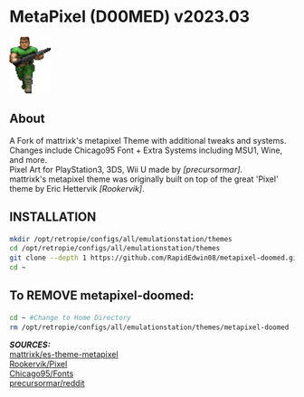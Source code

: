 # MetaPixel (D00MED) v2023.03
![console.png](https://raw.githubusercontent.com/RapidEdwin08/es-theme-metapixel-doomed/master/ports/console.png )  

About
-----

A Fork of mattrixk's metapixel Theme with additional tweaks and systems.  
Changes include Chicago95 Font + Extra Systems including MSU1, Wine, and more.  
Pixel Art for PlayStation3, 3DS, Wii U made by *[precursormar]*.  
mattrixk's metapixel theme was originally built on top of the great 'Pixel' theme by Eric Hettervik *[Rookervik]*.  

## INSTALLATION
```bash
mkdir /opt/retropie/configs/all/emulationstation/themes
cd /opt/retropie/configs/all/emulationstation/themes
git clone --depth 1 https://github.com/RapidEdwin08/metapixel-doomed.git
cd ~

```  

## To REMOVE metapixel-doomed:  
```bash
cd ~ #Change to Home Directory
rm /opt/retropie/configs/all/emulationstation/themes/metapixel-doomed -R -f #ALWAYS PROCEED WITH CAUTION USING rm .. -R -f
```

***SOURCES:***  
[mattrixk/es-theme-metapixel](https://github.com/mattrixk/es-theme-metapixel)  
[Rookervik/Pixel](https://github.com/RetroPie/es-theme-pixel)  
[Chicago95/Fonts](https://github.com/grassmunk/Chicago95/tree/master/Fonts/vga_font)  
[precursormar/reddit](https://www.reddit.com/r/emulation/comments/8tlyty/ive_updated_emulationstations_pixel_theme_by/)  
